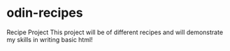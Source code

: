 # odin-recipes
Recipe Project
This project will be of different recipes and will demonstrate my skills in writing basic html!